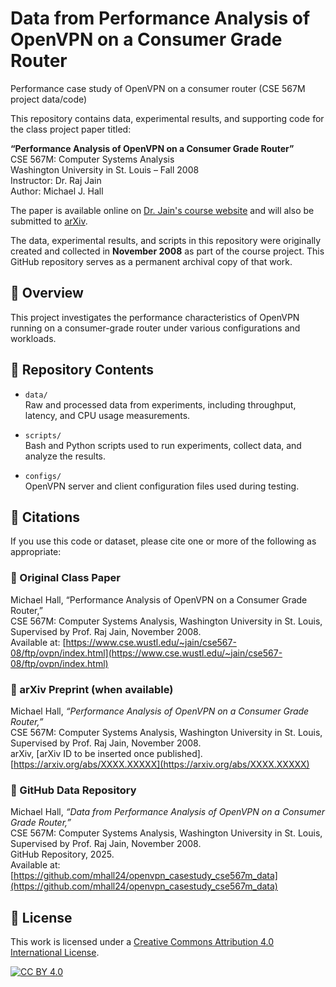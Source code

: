 # Data from Performance Analysis of OpenVPN on a Consumer Grade Router
Performance case study of OpenVPN on a consumer router (CSE 567M project data/code)

This repository contains data, experimental results, and supporting code for the class project paper titled:

**“Performance Analysis of OpenVPN on a Consumer Grade Router”**  
CSE 567M: Computer Systems Analysis  
Washington University in St. Louis – Fall 2008  
Instructor: Dr. Raj Jain  
Author: Michael J. Hall

The paper is available online on [Dr. Jain's course website](https://www.cse.wustl.edu/~jain/cse567-08/ftp/ovpn/index.html) and will also be submitted to [arXiv](https://arxiv.org/).

The data, experimental results, and scripts in this repository were originally created and collected in **November 2008** as part of the course project. This GitHub repository serves as a permanent archival copy of that work.

## 📄 Overview

This project investigates the performance characteristics of OpenVPN running on a consumer-grade router under various configurations and workloads.

## 📁 Repository Contents

- `data/`  
  Raw and processed data from experiments, including throughput, latency, and CPU usage measurements.

- `scripts/`  
  Bash and Python scripts used to run experiments, collect data, and analyze the results.

- `configs/`  
  OpenVPN server and client configuration files used during testing.

## 📜 Citations

If you use this code or dataset, please cite one or more of the following as appropriate:

### 🔹 Original Class Paper  
Michael Hall, “Performance Analysis of OpenVPN on a Consumer Grade Router,”  
CSE 567M: Computer Systems Analysis, Washington University in St. Louis, Supervised by Prof. Raj Jain, November 2008.  
Available at: [https://www.cse.wustl.edu/~jain/cse567-08/ftp/ovpn/index.html](https://www.cse.wustl.edu/~jain/cse567-08/ftp/ovpn/index.html)

### 🔹 arXiv Preprint (when available)  
Michael Hall, *“Performance Analysis of OpenVPN on a Consumer Grade Router,”*  
CSE 567M: Computer Systems Analysis, Washington University in St. Louis, Supervised by Prof. Raj Jain, November 2008.  
arXiv, [arXiv ID to be inserted once published].  
[https://arxiv.org/abs/XXXX.XXXXX](https://arxiv.org/abs/XXXX.XXXXX)

### 🔹 GitHub Data Repository  
Michael Hall, *“Data from Performance Analysis of OpenVPN on a Consumer Grade Router,”*  
CSE 567M: Computer Systems Analysis, Washington University in St. Louis, Supervised by Prof. Raj Jain, November 2008.  
GitHub Repository, 2025.  
Available at: [https://github.com/mhall24/openvpn_casestudy_cse567m_data](https://github.com/mhall24/openvpn_casestudy_cse567m_data)

## 📄 License

This work is licensed under a
[Creative Commons Attribution 4.0 International License][cc-by].

[![CC BY 4.0][cc-by-image]][cc-by]

[cc-by]: http://creativecommons.org/licenses/by/4.0/
[cc-by-image]: https://i.creativecommons.org/l/by/4.0/88x31.png
[cc-by-shield]: https://img.shields.io/badge/License-CC%20BY%204.0-lightgrey.svg
